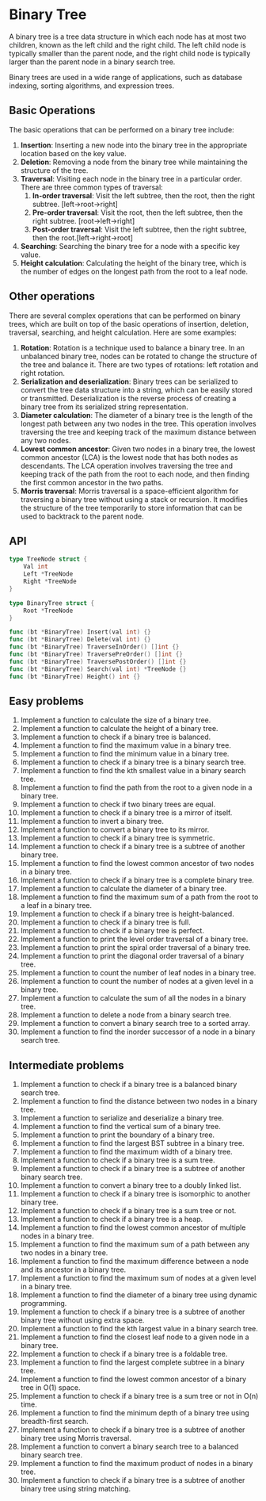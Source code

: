 # Binary Tree

A binary tree is a tree data structure in which each node has at most two children, known as the left child and the right child. The left child node is typically smaller than the parent node, and the right child node is typically larger than the parent node in a binary search tree.

Binary trees are used in a wide range of applications, such as database indexing, sorting algorithms, and expression trees.

## Basic Operations
The basic operations that can be performed on a binary tree include:

1. **Insertion**: Inserting a new node into the binary tree in the appropriate location based on the key value.
2. **Deletion**: Removing a node from the binary tree while maintaining the structure of the tree.
3. **Traversal**: Visiting each node in the binary tree in a particular order. There are three common types of traversal:
    1. **In-order traversal**: Visit the left subtree, then the root, then the right subtree. [left->root->right]
    1. **Pre-order traversal**: Visit the root, then the left subtree, then the right subtree. [root->left->right]
    1. **Post-order traversal**: Visit the left subtree, then the right subtree, then the root.[left->right->root]
1. **Searching**: Searching the binary tree for a node with a specific key value.
1. **Height calculation**: Calculating the height of the binary tree, which is the number of edges on the longest path from the root to a leaf node.

## Other operations

There are several complex operations that can be performed on binary trees, which are built on top of the basic operations of insertion, deletion, traversal, searching, and height calculation. Here are some examples:

1. **Rotation**: Rotation is a technique used to balance a binary tree. In an unbalanced binary tree, nodes can be rotated to change the structure of the tree and balance it. There are two types of rotations: left rotation and right rotation.
1. **Serialization and deserialization**: Binary trees can be serialized to convert the tree data structure into a string, which can be easily stored or transmitted. Deserialization is the reverse process of creating a binary tree from its serialized string representation.
1. **Diameter calculation**: The diameter of a binary tree is the length of the longest path between any two nodes in the tree. This operation involves traversing the tree and keeping track of the maximum distance between any two nodes.
1. **Lowest common ancestor**: Given two nodes in a binary tree, the lowest common ancestor (LCA) is the lowest node that has both nodes as descendants. The LCA operation involves traversing the tree and keeping track of the path from the root to each node, and then finding the first common ancestor in the two paths.
1. **Morris traversal**: Morris traversal is a space-efficient algorithm for traversing a binary tree without using a stack or recursion. It modifies the structure of the tree temporarily to store information that can be used to backtrack to the parent node.

## API

```go
type TreeNode struct {
    Val int
    Left *TreeNode
    Right *TreeNode
}

type BinaryTree struct {
    Root *TreeNode
}

func (bt *BinaryTree) Insert(val int) {}
func (bt *BinaryTree) Delete(val int) {}
func (bt *BinaryTree) TraverseInOrder() []int {}
func (bt *BinaryTree) TraversePreOrder() []int {}
func (bt *BinaryTree) TraversePostOrder() []int {}
func (bt *BinaryTree) Search(val int) *TreeNode {}
func (bt *BinaryTree) Height() int {}
```

## Easy problems


1. Implement a function to calculate the size of a binary tree.
1. Implement a function to calculate the height of a binary tree.
1. Implement a function to check if a binary tree is balanced.
1. Implement a function to find the maximum value in a binary tree.
1. Implement a function to find the minimum value in a binary tree.
1. Implement a function to check if a binary tree is a binary search tree.
1. Implement a function to find the kth smallest value in a binary search tree.
1. Implement a function to find the path from the root to a given node in a binary tree.
1. Implement a function to check if two binary trees are equal.
1. Implement a function to check if a binary tree is a mirror of itself.
1. Implement a function to invert a binary tree.
1. Implement a function to convert a binary tree to its mirror.
1. Implement a function to check if a binary tree is symmetric.
1. Implement a function to check if a binary tree is a subtree of another binary tree.
1. Implement a function to find the lowest common ancestor of two nodes in a binary tree.
1. Implement a function to check if a binary tree is a complete binary tree.
1. Implement a function to calculate the diameter of a binary tree.
1. Implement a function to find the maximum sum of a path from the root to a leaf in a binary tree.
1. Implement a function to check if a binary tree is height-balanced.
1. Implement a function to check if a binary tree is full.
1. Implement a function to check if a binary tree is perfect.
1. Implement a function to print the level order traversal of a binary tree.
1. Implement a function to print the spiral order traversal of a binary tree.
1. Implement a function to print the diagonal order traversal of a binary tree.
1. Implement a function to count the number of leaf nodes in a binary tree.
1. Implement a function to count the number of nodes at a given level in a binary tree.
1. Implement a function to calculate the sum of all the nodes in a binary tree.
1. Implement a function to delete a node from a binary search tree.
1. Implement a function to convert a binary search tree to a sorted array.
1. Implement a function to find the inorder successor of a node in a binary search tree.

## Intermediate problems


1. Implement a function to check if a binary tree is a balanced binary search tree.
1. Implement a function to find the distance between two nodes in a binary tree.
1. Implement a function to serialize and deserialize a binary tree.
1. Implement a function to find the vertical sum of a binary tree.
1. Implement a function to print the boundary of a binary tree.
1. Implement a function to find the largest BST subtree in a binary tree.
1. Implement a function to find the maximum width of a binary tree.
1. Implement a function to check if a binary tree is a sum tree.
1. Implement a function to check if a binary tree is a subtree of another binary search tree.
1. Implement a function to convert a binary tree to a doubly linked list.
1. Implement a function to check if a binary tree is isomorphic to another binary tree.
1. Implement a function to check if a binary tree is a sum tree or not.
1. Implement a function to check if a binary tree is a heap.
1. Implement a function to find the lowest common ancestor of multiple nodes in a binary tree.
1. Implement a function to find the maximum sum of a path between any two nodes in a binary tree.
1. Implement a function to find the maximum difference between a node and its ancestor in a binary tree.
1. Implement a function to find the maximum sum of nodes at a given level in a binary tree.
1. Implement a function to find the diameter of a binary tree using dynamic programming.
1. Implement a function to check if a binary tree is a subtree of another binary tree without using extra space.
1. Implement a function to find the kth largest value in a binary search tree.
1. Implement a function to find the closest leaf node to a given node in a binary tree.
1. Implement a function to check if a binary tree is a foldable tree.
1. Implement a function to find the largest complete subtree in a binary tree.
1. Implement a function to find the lowest common ancestor of a binary tree in O(1) space.
1. Implement a function to check if a binary tree is a sum tree or not in O(n) time.
1. Implement a function to find the minimum depth of a binary tree using breadth-first search.
1. Implement a function to check if a binary tree is a subtree of another binary tree using Morris traversal.
1. Implement a function to convert a binary search tree to a balanced binary search tree.
1. Implement a function to find the maximum product of nodes in a binary tree.
1. Implement a function to check if a binary tree is a subtree of another binary tree using string matching.
